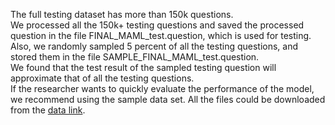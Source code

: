 The full testing dataset has more than 150k questions.  
We processed all the 150k+ testing questions and saved the processed question in the file FINAL_MAML_test.question, which is used for testing.  
Also, we randomly sampled 5 percent of all the testing questions, and stored them in the file SAMPLE_FINAL_MAML_test.question.  
We found that the test result of the sampled testing question will approximate that of all the testing questions.  
If the researcher wants to quickly evaluate the performance of the model, we recommend using the sample data set.
All the files could be downloaded from the [data link](https://drive.google.com/drive/folders/1_3j6QsrLM2Sbq4e79ZpoBfUfkAUnt8iV?usp=sharing).       